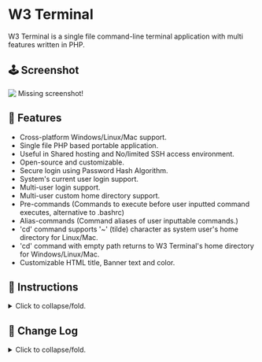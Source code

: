 # W3 Terminal
W3 Terminal is a single file command-line terminal application
with multi features written in PHP.

## **🕹️ Screenshot**
![&nbsp;Missing screenshot!](/../master/screepshot.png?raw=true)

## **🎈 Features**
* Cross-platform Windows/Linux/Mac support.
* Single file PHP based portable application.
* Useful in Shared hosting and No/limited SSH access environment.
* Open-source and customizable.
* Secure login using Password Hash Algorithm.
* System's current user login support.
* Multi-user login support.
* Multi-user custom home directory support.
* Pre-commands (Commands to execute before user inputted command executes, alternative to .bashrc)
* Alias-commands (Command aliases of user inputtable commands.)
* 'cd' command supports '~' (tilde) character as system user's home directory for Linux/Mac.
* 'cd' command with empty path returns to W3 Terminal's home directory for Windows/Linux/Mac.
* Customizable HTML title, Banner text and color.

## **🎈 Instructions**
<details><summary>Click to collapse/fold.</summary><br/> 

* Ensure you're in PHP version 7.0.0 equal or higher.
* Look over 'W3 Terminal' PHP file from top on text editor.
* Read 'USER GUIDE' section and edit 'USER CONFIG' section.
* Save/upload edited file at web server and open it in a browser.
</details>

## **🎈 Change Log**
<details><summary>Click to collapse/fold.</summary><br/> 

* v0.1.0 - Initial release</details>
